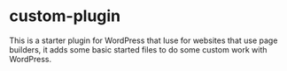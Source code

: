 # custom-plugin

This is a starter plugin for WordPress that Iuse for websites that use page builders, it adds some basic started files to do some custom work with WordPress.
